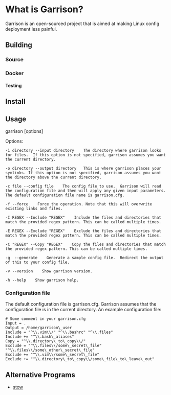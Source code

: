 # What is Garrison?
Garrison is an open-sourced project that is aimed at making Linux config deployment less painful.

## Building

### Source
### Docker

#### Testing

## Install

## Usage
garrison [options]

Options:

```
-i directory --input directory    The directory where garrison looks for files.  If this option is not specified, garrison assumes you want the current directory.

-o directory --output directory   This is where garrison places your symlinks. If this option is not specified, garrison assumes you want the directory above the current directory.

-c file --config file    The config file to use.  Garrison will read the configuration file and then will apply any given input parameters.  The default configuration file name is garrison.cfg.

-f --force    Force the operation. Note that this will overwrite existing links and files.

-I REGEX --Include "REGEX"    Include the files and directories that match the provided regex pattern. This can be called multiple times.

-E REGEX --Exclude "REGEX"    Exclude the files and directories that match the provided regex pattern. This can be called multiple times.

-C "REGEX" --Copy "REGEX"    Copy the files and directories that match the provided regex pattern. This can be called multiple times.

-g  --generate    Generate a sample config file.  Redirect the output of this to your config file.

-v --version    Show garrison version.

-h --help    Show garrison help.
```

### Configuration file
The default configuration file is garrison.cfg.  Garrison assumes that the configuration file is in the current directory.
An example configuration file:

```
# Some comment in your garrison.cfg
Input = .
Output = /home/garrison\_user
Include = "^\\.vim\\/" "^\\.bashrc" "^\\.files"
Include += "^\\.bash\_aliases"
Copy = "^\\.directory\_to\_copy\\/"
Exclude = "^\\.files\\/some\_secret\_file" "^\\.files\\/some\_other\_secret\_file"
Exclude += "^\\.vim\\/some\_secret\_file"
Exclude += "^\\.directory\_to\_copy\\/some\_file\_to\_leave\_out"
```

## Alternative Programs
* [stow](https://www.gnu.org/software/stow)
